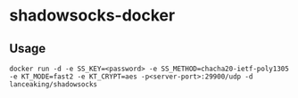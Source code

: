 # shadowsocks-docker

## Usage

```
docker run -d -e SS_KEY=<password> -e SS_METHOD=chacha20-ietf-poly1305 -e KT_MODE=fast2 -e KT_CRYPT=aes -p<server-port>:29900/udp -d lanceaking/shadowsocks
```

